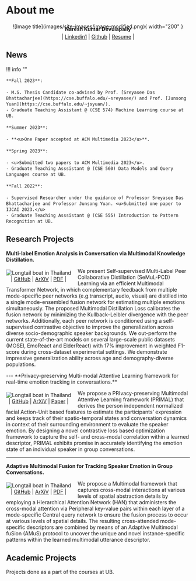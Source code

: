 # About me

<figure markdown="1" style="margin:0 auto; text-align: center;">
![Image title](images/site-images/image-modified.png){ width="200" }
</figure>

<p style="text-align: center; margin-top:-10px;"><b>Naresh Kumar Devulapally</b></p>

<p style="text-align: center;margin-top:-10px;">| <a href="https://www.linkedin.com/in/nareshdevulapally" target = "_blank">Linkedin1</a> | <a href="https://www.linkedin.com/in/nareshdevulapally" target = "_blank">Github</a> | <a href="https://www.linkedin.com/in/nareshdevulapally" target = "_blank">Resume</a> |</p>

## News

!!! info ""

    **Fall 2023**:

    - M.S. Thesis Candidate co-advised by Prof. [Sreyasee Das Bhattacharjee](https://cse.buffalo.edu/~sreyasee/) and Prof. [Junsong Yuan](https://cse.buffalo.edu/~jsyuan/).
    - Graduate Teaching Assistant @ (CSE 574) Machine Learning course at UB.

    **Summer 2023**:

    - **<u>One Paper accepted at ACM Multimedia 2023</u>**.

    **Spring 2023**:

    - <u>Submitted two papers to ACM Multimedia 2023</u>.
    - Graduate Teaching Asssistant @ (CSE 560) Data Models and Query Languages course at UB.

    **Fall 2022**:

    - Supervised Researcher under the guidance of Professor Sreyasee Das Bhattacharjee and Professor Junsong Yuan. <u>Submitted one paper to IJCAI 2023.</u>
    - Graduate Teaching Asssistant @ (CSE 555) Introduction to Pattern Recognition at UB.

## Research Projects

**Multi-label Emotion Analysis in Conversation via Multimodal
Knowledge Distillation.**

<div>
<div style="float:left; margin-top:5px; padding-right: 18px">
<img src="../images/site-images/acm-prop.png" alt="Longtail boat in Thailand" width="350"><p style="margin: 0; padding:0; text-align:center">| <a href= "#">GitHub</a> | <a href= "#">ArXiV</a> | <a href= "#">PDF</a> |</p>
</div>
      
<p style="margin-top: 0;">
We present Self-supervised Multi-Label Peer Collaborative Distillation (SeMuL-PCD) Learning via an efficient Multimodal Transformer Network, in which complementary feedback from multiple mode-specific peer networks (e.g.transcript, audio, visual) are distilled into a single mode-ensembled fusion network for estimating multiple emotions simultaneously. The proposed Multimodal Distillation Loss calibrates the fusion network by minimizing the Kullback–Leibler divergence with the peer networks. Additionally, each peer network is conditioned using a self-supervised contrastive objective to improve the generalization across diverse socio-demographic speaker backgrounds. We out-perform the current state-of-the-art models on several large-scale public datasets (MOSEI, EmoReact and ElderReact) with 17% improvement in weighted F1-score during cross-dataset experimental settings. We demonstrate impressive generalization ability across age and demography-diverse populations.
    </p>
  
  </div>
---
**Privacy-preserving Multi-modal Attentive Learning framework for real-time emotion tracking in conversations.**

<div>
<div style="float:left; margin-top:5px; padding-right: 18px">
<img src="../images/site-images/primal.PNG" alt="Longtail boat in Thailand" width="350"><p style="margin: 0; padding:0; text-align:center">| <a href= "#">GitHub</a> | <a href= "#">ArXiV</a> | <a href= "#">Paper</a> |</p>
</div>
      
<p>
      We propose a PRIvacy-preserving Multimodal Attentive Learning framework (PRIMAL) that derives the person independent normalized facial Action-Unit based features to estimate the participants’ expression and keeps track of their spatio-temporal states and conversation dynamics in context of their surrounding environment to evaluate the speaker emotion. By designing a novel contrastive loss based optimization framework to capture the self- and cross-modal correlation within a learned descriptor, PRIMAL exhibits promise in accurately identifying the emotion state of an individual speaker in group conversations.
    </p>
  
  </div>

---

**Adaptive Multimodal Fusion for
Tracking Speaker Emotion in Group Conversations.**

<div>
<div style="float:left; margin-top:5px; padding-right: 18px">
<img src="../images/site-images/amus.png" alt="Longtail boat in Thailand" width="350"><p style="margin: 0; padding:0; text-align:center">| <a href= "#">GitHub</a> | <a href= "#">ArXiV</a> | <a href= "#">PDF</a> |</p>
</div>
      
<p style="margin-top: 0;">
      We propose a Multimodal framework that captures cross-modal interactions at various levels of spatial abstraction details by employing a Hierarchical Attention Network (HAN) that administers the cross-modal attention via Peripheral key-value pairs within each layer of a mode-specific Central query network to ensure the fusion process to occur at various levels of spatial details. The resulting cross-attended mode-specific descriptors are combined by means of an Adaptive Multimodal fuSion (AMuS) protocol to uncover the unique and novel instance-specific patterns within the learned multimodal utterance descriptor.
    </p>
  
  </div>

## Academic Projects

Projects done as a part of the courses at UB.
